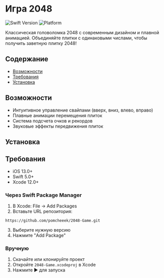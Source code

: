 # Игра 2048

![Swift Version](https://img.shields.io/badge/Swift-5.0+-orange.svg)
![Platform](https://img.shields.io/badge/Platform-iOS-lightgrey.svg)

Классическая головоломка 2048 с современным дизайном и плавной анимацией. Объединяйте плитки с одинаковыми числами, чтобы получить заветную плитку 2048!

## Содержание
- [Возможности](#-возможности)
- [Требования](#-требования)
- [Установка](#-установка)

## Возможности
- Интуитивное управление свайпами (вверх, вниз, влево, вправо)
- Плавные анимации перемещения плиток
- Система подсчета очков и рекордов
- Звуковые эффекты передвижения плиток

## Установка

## Требования
- iOS 13.0+
- Swift 5.0+
- Xcode 12.0+

### Через Swift Package Manager
1. В Xcode: File → Add Packages
2. Вставьте URL репозитория:
```
https://github.com/pomcheeek/2048-Game.git
```
3. Выберите нужную версию
4. Нажмите "Add Package"

### Вручную
1. Скачайте или клонируйте проект
2. Откройте `2048-Game.xcodeproj` в Xcode
3. Нажмите ▶ для запуска
